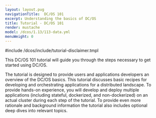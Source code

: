 ```yaml
---
layout: layout.pug
navigationTitle:  DC/OS 101
excerpt: Understanding the basics of DC/OS
title: Tutorial - DC/OS 101
render: mustache
model: /dcos/1.13/113-data.yml
menuWeight: 0
---
```



#include /dcos/include/tutorial-disclaimer.tmpl

This DC/OS 101 tutorial will guide you through the steps necessary to get started using DC/OS.


The tutorial is designed to provide users and applications developers an overview of the DC/OS basics. This tutorial discusses basic recipes for developing and orchestrating applications for a distributed landscape. To provide hands-on experience, you will develop and deploy multiple applications (including stateful, dockerized, and non-dockerized) on an actual cluster during each step of the tutorial. To provide even more rationale and background information the tutorial also includes optional deep dives into relevant topics.

